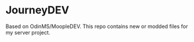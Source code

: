 # JourneyDEV
Based on OdinMS/MoopleDEV. This repo contains new or modded files for my server project.
